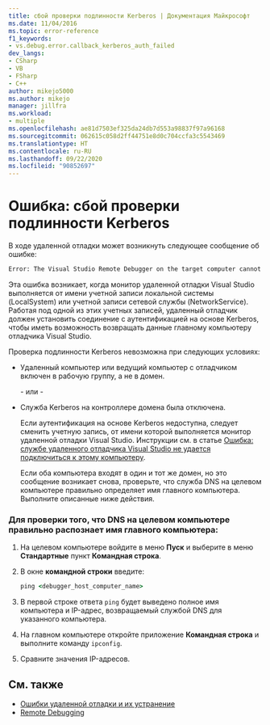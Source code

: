 ```yaml
---
title: сбой проверки подлинности Kerberos | Документация Майкрософт
ms.date: 11/04/2016
ms.topic: error-reference
f1_keywords:
- vs.debug.error.callback_kerberos_auth_failed
dev_langs:
- CSharp
- VB
- FSharp
- C++
author: mikejo5000
ms.author: mikejo
manager: jillfra
ms.workload:
- multiple
ms.openlocfilehash: ae81d7503ef325da24db7d553a98837f97a96168
ms.sourcegitcommit: 062615c058d2ff44751e8d0c704ccfa3c5543469
ms.translationtype: HT
ms.contentlocale: ru-RU
ms.lasthandoff: 09/22/2020
ms.locfileid: "90852697"
---
```

# <a name="error-kerberos-authentication-failed"></a>Ошибка: сбой проверки подлинности Kerberos
В ходе удаленной отладки может возникнуть следующее сообщение об ошибке:

```cmd
Error: The Visual Studio Remote Debugger on the target computer cannot connect back to this computer. Kerberos authentication failed.
```

 Эта ошибка возникает, когда монитор удаленной отладки Visual Studio выполняется от имени учетной записи локальной системы (LocalSystem) или учетной записи сетевой службы (NetworkService). Работая под одной из этих учетных записей, удаленный отладчик должен установить соединение с аутентификацией на основе Kerberos, чтобы иметь возможность возвращать данные главному компьютеру отладчика Visual Studio.

 Проверка подлинности Kerberos невозможна при следующих условиях:

- Удаленный компьютер или ведущий компьютер с отладчиком включен в рабочую группу, а не в домен.

   \- или -

- Служба Kerberos на контроллере домена была отключена.

  Если аутентификация на основе Kerberos недоступна, следует сменить учетную запись, от имени которой выполняется монитор удаленной отладки Visual Studio. Инструкции см. в статье [Ошибка: службе удаленного отладчика Visual Studio не удается подключиться к этому компьютеру](../debugger/error-the-visual-studio-remote-debugger-service-on-the-target-computer-cannot-connect-back-to-this-computer.md).

  Если оба компьютера входят в один и тот же домен, но это сообщение возникает снова, проверьте, что служба DNS на целевом компьютере правильно определяет имя главного компьютера. Выполните описанные ниже действия.

### <a name="to-verify-that-dns-on-the-target-computer-is-correctly-resolving-the-debugger-host-computer-name"></a>Для проверки того, что DNS на целевом компьютере правильно распознает имя главного компьютера:

1. На целевом компьютере войдите в меню **Пуск** и выберите в меню **Стандартные** пункт **Командная строка**.

2. В окне **командной строки** введите:

    ```cmd
    ping <debugger_host_computer_name>
    ```

3. В первой строке ответа `ping` будет выведено полное имя компьютера и IP-адрес, возвращаемый службой DNS для указанного компьютера.

4. На главном компьютере откройте приложение **Командная строка** и выполните команду `ipconfig`.

5. Сравните значения IP-адресов.

## <a name="see-also"></a>См. также
- [Ошибки удаленной отладки и их устранение](../debugger/remote-debugging-errors-and-troubleshooting.md)
- [Remote Debugging](../debugger/remote-debugging.md)
